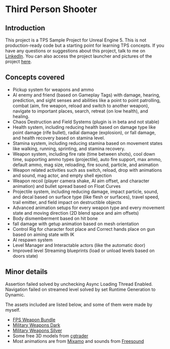 # Third Person Shooter
## Introduction
This project is a TPS Sample Project for Unreal Engine 5.
This is not production-ready code but a starting point for learning TPS concepts.
If you have any questions or suggestions about this project, talk to me on [LinkedIn](https://www.linkedin.com/in/danialkamali/).
You can also access the project launcher and pictures of the project [here](https://mega.nz/folder/ePBzRAiR#9p42rAnO-mbLILq2aViTpg).

## Concepts covered
- Pickup system for weapons and ammo
- AI enemy and friend (based on Gameplay Tags) with damage, hearing, prediction, and sight senses and abilities like a point to point patrolling, combat (aim, fire weapon, reload and switch to another weapon), navigate to important places, search, retreat (on low health), and healing.
- Chaos Destruction and Field Systems (plugin is in beta and not stable)
- Health system, including reducing health based on damage type like point damage (rife bullet), radial damage (explosion), or fall damage, and health recovery based on stamina level.
- Stamina system, including reducing stamina based on movement states like walking, running, sprinting, and stamina recovery.
- Weapon system, including fire rate (time between shots), cool down time, supporting ammo types (projectile), auto fire support, max ammo, default ammo, mag size, reloading, fire sound, particle, and animation
- Weapon related activities such ass switch, reload, drop with animations and sound, mag actor, and empty shell ejection
- Weapon recoil (player camera shake, AI aim offset, and character animation) and bullet spread based on Float Curves
- Projectile system, including reducing damage, impact particle, sound, and decal based on surface type (like flesh or surfaces), travel speed, trail emitter, and field impact on destructible objects
- Advanced animation setups for every weapon type and every movement state and moving direction (2D blend space and aim offsets)
- Body dismemberment based on hit bone
- fall damage with getup animation based on mesh orientation
- Control Rig for character foot place and Correct hands place on gun based on aiming state with IK
- AI respawn system
- Level Manager and Interactable actors (like the automatic door)
- Improved level Streaming blueprints (load or unload levels based on doors state)

## Minor details
Assertion failed solved by unchecking Async Loading Thread Enabled.
Navigation failed on streamed level solved by set Runtime Generation to Dynamic.

The assets included are listed below, and some of them were made by myself.
- [FPS Weapon Bundle](https://www.unrealengine.com/marketplace/en-US/product/fps-weapon-bundle)
- [Military Weapons Dark](https://www.unrealengine.com/marketplace/en-US/product/military-weapons-dark)
- [Military Weapons Silver](https://www.unrealengine.com/marketplace/en-US/product/military-weapons-silver)
- Some free 3D models from [cgtrader](https://www.cgtrader.com/)
- Most animations are from [Mixamo](https://www.mixamo.com/) and sounds from [Freesound](https://freesound.org/)
